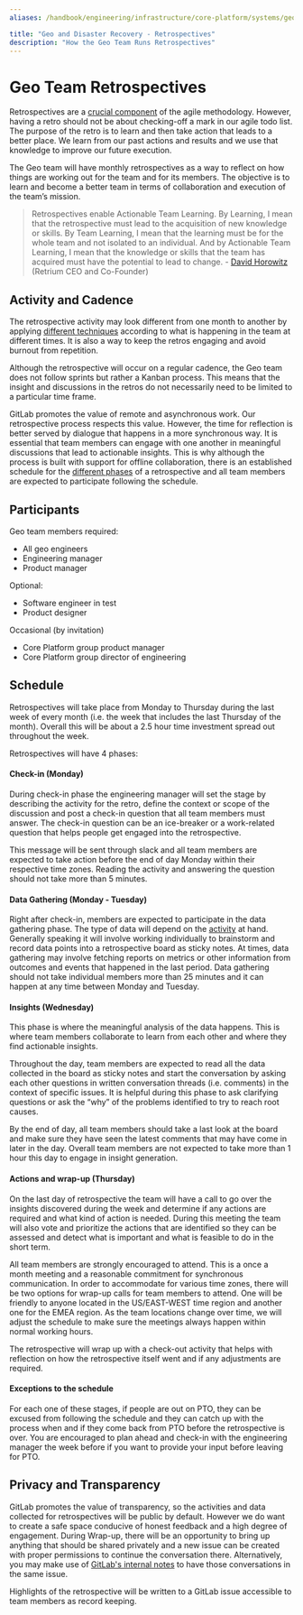 ```yaml
---
aliases: /handbook/engineering/infrastructure/core-platform/systems/geo/retrospectives.html

title: "Geo and Disaster Recovery - Retrospectives"
description: "How the Geo Team Runs Retrospectives"
---
```








# Geo Team Retrospectives

Retrospectives are a [crucial component](https://www.retrium.com/blog/i-was-wrong-retrospectives-are-not-the-most-critical-part-of-agile-but-they-are-close) of the agile methodology. However, having a retro should not be about checking-off a mark in our agile todo list. The purpose of the retro is to learn and then take action that leads to a better place. We learn from our past actions and results and we use that knowledge to improve our future execution. 

The Geo team will have monthly retrospectives as a way to reflect on how things are working out for the team and for its members. The objective is to learn and become a better team in terms of collaboration and execution of the team’s mission. 

> Retrospectives enable Actionable Team Learning. By Learning, I mean that the retrospective must lead to the acquisition of new knowledge or skills. By Team Learning, I mean that the learning must be for the whole team and not isolated to an individual. And by Actionable Team Learning, I mean that the knowledge or skills that the team has acquired must have the potential to lead to change. - [David Horowitz](https://www.retrium.com/ultimate-guide-to-agile-retrospectives/retrospectives-101) (Retrium CEO and Co-Founder)

## Activity and Cadence

The retrospective activity may look different from one month to another by applying [different techniques](https://www.retrium.com/retrospective-techniques) according to what is happening in the team at different times. It is also a way to keep the retros engaging and avoid burnout from repetition. 

Although the retrospective will occur on a regular cadence, the Geo team does not follow sprints but rather a Kanban process. This means that the insight and discussions in the retros do not necessarily need to be limited to a particular time frame. 

GitLab promotes the value of remote and asynchronous work. Our retrospective process respects this value. However, the time for reflection is better served by dialogue that happens in a more synchronous way. It is essential that team members can engage with one another in meaningful discussions that lead to actionable insights. This is why although the process is built with support for offline collaboration, there is an established schedule for the [different phases](https://www.retrium.com/ultimate-guide-to-agile-retrospectives/five-phases-of-a-successful-retrospective) of a retrospective and all team members are expected to participate following the schedule. 

## Participants

Geo team members required:
- All geo engineers
- Engineering manager
- Product manager

Optional:
- Software engineer in test
- Product designer

Occasional (by invitation)
- Core Platform group product manager
- Core Platform group director of engineering

## Schedule

Retrospectives will take place from Monday to Thursday during the last week of every month (i.e. the week that includes the last Thursday of the month). Overall this will be about a 2.5 hour time investment spread out throughout the week.

Retrospectives will have 4 phases:

#### Check-in (Monday)
During check-in phase the engineering manager will set the stage by describing the activity for the retro, define the context or scope of the discussion and post a check-in question that all team members must answer. The check-in question can be an ice-breaker or a work-related question that helps people get engaged into the retrospective. 

This message will be sent through slack and all team members are expected to take action before the end of day Monday within their respective time zones. Reading the activity and answering the question should not take more than 5 minutes.

#### Data Gathering (Monday - Tuesday)
Right after check-in, members are expected to participate in the data gathering phase. The type of data will depend on the [activity](https://www.retrium.com/retrospective-techniques) at hand. Generally speaking it will involve working individually to brainstorm and record data points into a retrospective board as sticky notes. At times, data gathering may involve fetching reports on metrics or other information from outcomes and events that happened in the last period. Data gathering should not take individual members more than 25 minutes and it can happen at any time between Monday and Tuesday. 

#### Insights (Wednesday)
This phase is where the meaningful analysis of the data happens. This is where team members collaborate to learn from each other and where they find actionable insights. 

Throughout the day, team members are expected to read all the data collected in the board as sticky notes and start the conversation by asking each other questions in written conversation threads (i.e. comments) in the context of specific issues. It is helpful during this phase to ask clarifying questions or ask the “why” of the problems identified to try to reach root causes. 

By the end of day, all team members should take a last look at the board and make sure they have seen the latest comments that may have come in later in the day. Overall team members are not expected to take more than 1 hour this day to engage in insight generation. 

#### Actions and wrap-up (Thursday)
On the last day of retrospective the team will have a call to go over the insights discovered during the week and determine if any actions are required and what kind of action is needed. During this meeting the team will also vote and prioritize the actions that are identified so they can be assessed and detect what is important and what is feasible to do in the short term. 

All team members are strongly encouraged to attend. This is a once a month meeting and a reasonable commitment for synchronous communication. In order to accommodate for various time zones, there will be two options for wrap-up calls for team members to attend. One will be friendly to anyone located in the US/EAST-WEST time region and another one for the EMEA region. As the team locations change over time, we will adjust the schedule to make sure the meetings always happen within normal working hours. 

The retrospective will wrap up with a check-out activity that helps with reflection on how the retrospective itself went and if any adjustments are required.


#### Exceptions to the schedule
For each one of these stages, if people are out on PTO, they can be excused from following the schedule and they can catch up with the process when and if they come back from PTO before the retrospective is over. You are encouraged to plan ahead and check-in with the engineering manager the week before if you want to provide your input before leaving for PTO. 

## Privacy and Transparency
GitLab promotes the value of transparency, so the activities and data collected for retrospectives will be public by default. However we do want to create a safe space conducive of honest feedback and a high degree of engagement. During Wrap-up, there will be an opportunity to bring up anything that should be shared privately and a new issue can be created with proper permissions to continue the conversation there. Alternatively, you may make use of [GitLab's internal notes](https://docs.gitlab.com/ee/user/discussions/#add-an-internal-note) to have those conversations in the same issue. 

Highlights of the retrospective will be written to a GitLab issue accessible to team members as record keeping. 



